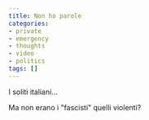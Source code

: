 ```yaml
---
title: Non ho parole
categories:
- private
- emergency
- thoughts
- video
- politics
tags: []
---
```

  
I soliti italiani...  
  
Ma non erano i "fascisti" quelli violenti?  

